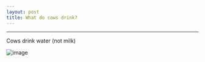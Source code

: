 ```yaml
---
layout: post
title: What do cows drink?
---
```








---
Cows drink water (not milk)

![image](https://ofa.on.ca/wp-content/uploads/2021/12/cow-drinking.png)

